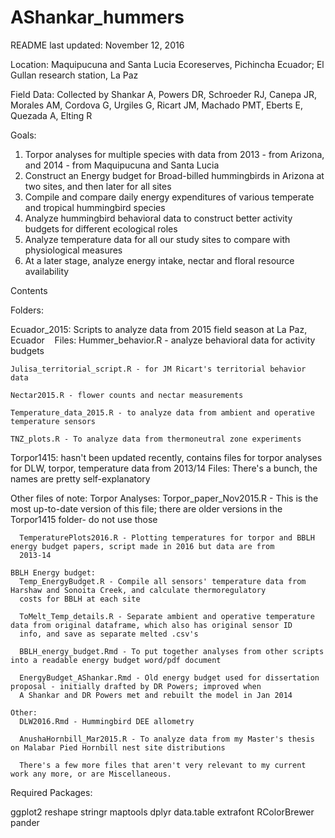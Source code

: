 # AShankar_hummers

README last updated: November 12, 2016

Location: Maquipucuna and Santa Lucia Ecoreserves, Pichincha Ecuador; El Gullan research station, La Paz

Field Data: Collected by Shankar A, Powers DR, Schroeder RJ, Canepa JR, Morales AM, Cordova G, Urgiles G, Ricart JM, Machado PMT, Eberts E, Quezada A, Elting R

Goals:

1. Torpor analyses for multiple species with data from 2013 - from Arizona, and 2014 - from Maquipucuna and Santa Lucia 
2. Construct an Energy budget for Broad-billed hummingbirds in Arizona at two sites, and then later for all sites
3. Compile and compare daily energy expenditures of various temperate and tropical hummingbird species
4. Analyze hummingbird behavioral data to construct better activity budgets for different ecological roles
5. Analyze temperature data for all our study sites to compare with physiological measures
6. At a later stage, analyze energy intake, nectar and floral resource availability

Contents

Folders: 

  Ecuador_2015: Scripts to analyze data from 2015 field season at La Paz, Ecuador
    Files:
    Hummer_behavior.R - analyze behavioral data for activity budgets
    
    Julisa_territorial_script.R - for JM Ricart's territorial behavior data
    
    Nectar2015.R - flower counts and nectar measurements
    
    Temperature_data_2015.R - to analyze data from ambient and operative temperature sensors
    
    TNZ_plots.R - To analyze data from thermoneutral zone experiments
   
  Torpor1415: hasn't been updated recently, contains files for torpor analyses for DLW, torpor, temperature data from 2013/14
    Files:
    There's a bunch, the names are pretty self-explanatory
    
Other files of note:
    Torpor Analyses:
      Torpor_paper_Nov2015.R - This is the most up-to-date version of this file; there are older versions in the Torpor1415 folder- do
      not use those
      
      TemperaturePlots2016.R - Plotting temperatures for torpor and BBLH energy budget papers, script made in 2016 but data are from
      2013-14
      
    BBLH Energy budget:  
      Temp_EnergyBudget.R - Compile all sensors' temperature data from Harshaw and Sonoita Creek, and calculate thermoregulatory
      costs for BBLH at each site
      
      ToMelt_Temp_details.R - Separate ambient and operative temperature data from original dataframe, which also has original sensor ID
      info, and save as separate melted .csv's
      
      BBLH_energy_budget.Rmd - To put together analyses from other scripts into a readable energy budget word/pdf document
      
      EnergyBudget_AShankar.Rmd - Old energy budget used for dissertation proposal - initially drafted by DR Powers; improved when 
      A Shankar and DR Powers met and rebuilt the model in Jan 2014
      
    Other:
      DLW2016.Rmd - Hummingbird DEE allometry
      
      AnushaHornbill_Mar2015.R - To analyze data from my Master's thesis on Malabar Pied Hornbill nest site distributions
      
      There's a few more files that aren't very relevant to my current work any more, or are Miscellaneous.
      
Required Packages:

ggplot2 
reshape
stringr
maptools
dplyr
data.table
extrafont
RColorBrewer
pander
